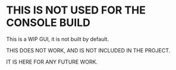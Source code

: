# THIS IS NOT USED FOR THE CONSOLE BUILD

This is a WIP GUI, it is not built by default.

THIS DOES NOT WORK, AND IS NOT INCLUDED IN THE PROJECT.

IT IS HERE FOR ANY FUTURE WORK.
